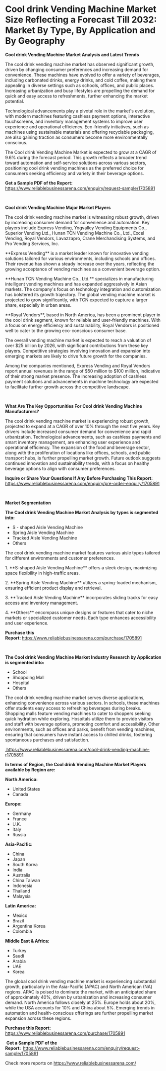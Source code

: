 <p><h1>Cool drink Vending Machine Market Size Reflecting a Forecast Till 2032: Market By Type, By Application and By Geography</h1></p><p><strong>Cool drink Vending Machine Market Analysis and Latest Trends</strong></p>
<p><p>The cool drink vending machine market has observed significant growth, driven by changing consumer preferences and increasing demand for convenience. These machines have evolved to offer a variety of beverages, including carbonated drinks, energy drinks, and cold coffee, making them appealing in diverse settings such as schools, offices, and public places. Increasing urbanization and busy lifestyles are propelling the demand for quick and easy access to refreshments, further enhancing the market potential.</p><p>Technological advancements play a pivotal role in the market's evolution, with modern machines featuring cashless payment options, interactive touchscreens, and inventory management systems to improve user experience and operational efficiency. Eco-friendly initiatives, such as machines using sustainable materials and offering recyclable packaging, are also gaining traction as consumers become more environmentally conscious.</p><p>The Cool drink Vending Machine Market is expected to grow at a CAGR of 9.6% during the forecast period. This growth reflects a broader trend toward automation and self-service solutions across various sectors, positioning cool drink vending machines as the preferred choice for consumers seeking efficiency and variety in their beverage options.</p></p>
<p><strong>Get a Sample PDF of the Report:&nbsp;</strong> <a href="https://www.reliablebusinessarena.com/enquiry/request-sample/1705891?utm_campaign=2133&utm_medium=2&utm_source=Github&utm_content=ia&utm_term=27032025&utm_id=cool-drink-vending-machine">https://www.reliablebusinessarena.com/enquiry/request-sample/1705891</a></p>
<p>&nbsp;</p>
<p><strong>Cool drink Vending Machine Major Market Players</strong></p>
<p><p>The cool drink vending machine market is witnessing robust growth, driven by increasing consumer demand for convenience and automation. Key players include Express Vending, Yogvalley Vending Equipments Co., Superior Vending Ltd., Hunan TCN Vending Machine Co., Ltd., Excel Vending, Royal Vendors, Lavazzapro, Crane Merchandising Systems, and Pro Vending Services, Inc.</p><p>**Express Vending** is a market leader known for innovative vending solutions tailored for various environments, including schools and offices. Their revenue has shown a steady increase over the years, reflecting the growing acceptance of vending machines as a convenient beverage option.</p><p>**Hunan TCN Vending Machine Co., Ltd.** specializes in manufacturing intelligent vending machines and has expanded aggressively in Asian markets. The company's focus on technology integration and customization has bolstered its growth trajectory. The global vending machine market is projected to grow significantly, with TCN expected to capture a larger share, especially in urban areas.</p><p>**Royal Vendors**, based in North America, has been a prominent player in the cool drink segment, known for reliable and user-friendly machines. With a focus on energy efficiency and sustainability, Royal Vendors is positioned well to cater to the growing eco-conscious consumer base.</p><p>The overall vending machine market is expected to reach a valuation of over $25 billion by 2026, with significant contributions from these key players. Competitive strategies involving innovation and expansion into emerging markets are likely to drive future growth for the companies. </p><p>Among the companies mentioned, Express Vending and Royal Vendors report annual revenues in the range of $50 million to $100 million, indicative of their strong market presence. The increasing adoption of cashless payment solutions and advancements in machine technology are expected to facilitate further growth across the competitive landscape.</p></p>
<p>&nbsp;</p>
<p><strong>What Are The Key Opportunities For Cool drink Vending Machine Manufacturers?</strong></p>
<p><p>The cool drink vending machine market is experiencing robust growth, projected to expand at a CAGR of over 10% through the next five years. Key drivers include increased consumer demand for convenience and rapid urbanization. Technological advancements, such as cashless payments and smart inventory management, are enhancing user experience and operational efficiency. The expansion of the food and beverage sector, along with the proliferation of locations like offices, schools, and public transport hubs, is further propelling market growth. Future outlook suggests continued innovation and sustainability trends, with a focus on healthy beverage options to align with consumer preferences.</p></p>
<p><strong>Inquire or Share Your Questions If Any Before Purchasing This Report:</strong> <a href="https://www.reliablebusinessarena.com/enquiry/pre-order-enquiry/1705891?utm_campaign=2133&utm_medium=2&utm_source=Github&utm_content=ia&utm_term=27032025&utm_id=cool-drink-vending-machine">https://www.reliablebusinessarena.com/enquiry/pre-order-enquiry/1705891</a></p>
<p>&nbsp;</p>
<p><strong>Market Segmentation</strong></p>
<p><strong>The Cool drink Vending Machine Market Analysis by types is segmented into:</strong></p>
<p><ul><li>S - shaped Aisle Vending Machine</li><li>Spring Aisle Vending Machine</li><li>Tracked Aisle Vending Machine</li><li>Others</li></ul></p>
<p><p>The cool drink vending machine market features various aisle types tailored for different environments and customer preferences. </p><p>1. **S-shaped Aisle Vending Machine** offers a sleek design, maximizing space flexibility in high-traffic areas. </p><p>2. **Spring Aisle Vending Machine** utilizes a spring-loaded mechanism, ensuring efficient product display and retrieval. </p><p>3. **Tracked Aisle Vending Machine** incorporates sliding tracks for easy access and inventory management. </p><p>4. **Others** encompass unique designs or features that cater to niche markets or specialized customer needs. Each type enhances accessibility and user experience.</p></p>
<p><strong>Purchase this Report:&nbsp;</strong><a href="https://www.reliablebusinessarena.com/purchase/1705891?utm_campaign=2133&utm_medium=2&utm_source=Github&utm_content=ia&utm_term=27032025&utm_id=cool-drink-vending-machine">https://www.reliablebusinessarena.com/purchase/1705891</a></p>
<p>&nbsp;</p>
<p><strong>The Cool drink Vending Machine Market Industry Research by Application is segmented into:</strong></p>
<p><ul><li>School</li><li>Shoppoing Mall</li><li>Hospital</li><li>Others</li></ul></p>
<p><p>The cool drink vending machine market serves diverse applications, enhancing convenience across various sectors. In schools, these machines offer students easy access to refreshing beverages during breaks. Shopping malls feature vending machines to cater to shoppers seeking quick hydration while exploring. Hospitals utilize them to provide visitors and staff with beverage options, promoting comfort and accessibility. Other environments, such as offices and parks, benefit from vending machines, ensuring that consumers have instant access to chilled drinks, fostering spontaneous purchases and satisfaction.</p></p>
<p><a href="https://www.reliablebusinessarena.com/cool-drink-vending-machine-r1705891?utm_campaign=2133&utm_medium=2&utm_source=Github&utm_content=ia&utm_term=27032025&utm_id=cool-drink-vending-machine">&nbsp;https://www.reliablebusinessarena.com/cool-drink-vending-machine-r1705891</a></p>
<p><strong>In terms of Region, the Cool drink Vending Machine Market Players available by Region are:</strong></p>
<p>
    <p> <strong> North America: </strong>
        <ul>
            <li>United States</li>
            <li>Canada</li>
        </ul>
        </p> 
    <p> <strong> Europe: </strong>
        <ul>
            <li>Germany</li>
            <li>France</li>
            <li>U.K.</li>
            <li>Italy</li>
            <li>Russia</li>
        </ul>
        </p> 
    <p> <strong> Asia-Pacific: </strong>
        <ul>
            <li>China</li>
            <li>Japan</li>
            <li>South Korea</li>
            <li>India</li>
            <li>Australia</li>
            <li>China Taiwan</li>
            <li>Indonesia</li>
            <li>Thailand</li>
            <li>Malaysia</li>
        </ul>
        </p> 
    <p> <strong> Latin America: </strong>
        <ul>
            <li>Mexico</li>
            <li>Brazil</li>
            <li>Argentina Korea</li>
            <li>Colombia</li>
        </ul>
        </p> 
    <p> <strong> Middle East & Africa: </strong>
        <ul>
            <li>Turkey</li>
            <li>Saudi</li>
            <li>Arabia</li>
            <li>UAE</li>
            <li>Korea</li>
        </ul>
    </p>
    </p>
<p><p>The global cool drink vending machine market is experiencing substantial growth, particularly in the Asia-Pacific (APAC) and North American (NA) regions. APAC is poised to dominate the market, with an anticipated share of approximately 40%, driven by urbanization and increasing consumer demand. North America follows closely at 25%. Europe holds about 20%, while the USA accounts for 10% and China about 5%. Emerging trends in automation and health-conscious offerings are further propelling market expansion across these regions.</p></p>
<p><strong>Purchase this Report: </strong><a href="https://www.reliablebusinessarena.com/purchase/1705891?utm_campaign=2133&utm_medium=2&utm_source=Github&utm_content=ia&utm_term=27032025&utm_id=cool-drink-vending-machine">https://www.reliablebusinessarena.com/purchase/1705891</a></p>
<p>&nbsp;<strong>Get a Sample PDF of the Report:&nbsp;&nbsp;</strong><a href="https://www.reliablebusinessarena.com/enquiry/request-sample/1705891?utm_campaign=2133&utm_medium=2&utm_source=Github&utm_content=ia&utm_term=27032025&utm_id=cool-drink-vending-machine">https://www.reliablebusinessarena.com/enquiry/request-sample/1705891</a></p>
<p><strong></strong></p>
<p>Check more reports on <a href="https://www.reliablebusinessarena.com/?utm_campaign=2133&utm_medium=2&utm_source=Github&utm_content=ia&utm_term=27032025&utm_id=cool-drink-vending-machine">https://www.reliablebusinessarena.com/</a></p>